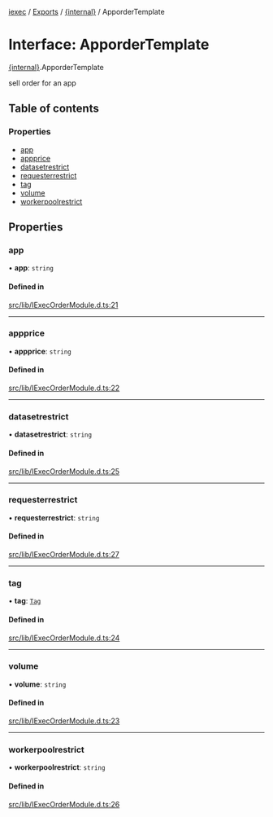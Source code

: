 [iexec](../README.md) / [Exports](../modules.md) / [{internal}](../modules/internal_.md) / ApporderTemplate

# Interface: ApporderTemplate

[{internal}](../modules/internal_.md).ApporderTemplate

sell order for an app

## Table of contents

### Properties

- [app](internal_.ApporderTemplate.md#app)
- [appprice](internal_.ApporderTemplate.md#appprice)
- [datasetrestrict](internal_.ApporderTemplate.md#datasetrestrict)
- [requesterrestrict](internal_.ApporderTemplate.md#requesterrestrict)
- [tag](internal_.ApporderTemplate.md#tag)
- [volume](internal_.ApporderTemplate.md#volume)
- [workerpoolrestrict](internal_.ApporderTemplate.md#workerpoolrestrict)

## Properties

### app

• **app**: `string`

#### Defined in

[src/lib/IExecOrderModule.d.ts:21](https://github.com/iExecBlockchainComputing/iexec-sdk/blob/8cfa57c/src/lib/IExecOrderModule.d.ts#L21)

___

### appprice

• **appprice**: `string`

#### Defined in

[src/lib/IExecOrderModule.d.ts:22](https://github.com/iExecBlockchainComputing/iexec-sdk/blob/8cfa57c/src/lib/IExecOrderModule.d.ts#L22)

___

### datasetrestrict

• **datasetrestrict**: `string`

#### Defined in

[src/lib/IExecOrderModule.d.ts:25](https://github.com/iExecBlockchainComputing/iexec-sdk/blob/8cfa57c/src/lib/IExecOrderModule.d.ts#L25)

___

### requesterrestrict

• **requesterrestrict**: `string`

#### Defined in

[src/lib/IExecOrderModule.d.ts:27](https://github.com/iExecBlockchainComputing/iexec-sdk/blob/8cfa57c/src/lib/IExecOrderModule.d.ts#L27)

___

### tag

• **tag**: [`Tag`](../modules/internal_.md#tag)

#### Defined in

[src/lib/IExecOrderModule.d.ts:24](https://github.com/iExecBlockchainComputing/iexec-sdk/blob/8cfa57c/src/lib/IExecOrderModule.d.ts#L24)

___

### volume

• **volume**: `string`

#### Defined in

[src/lib/IExecOrderModule.d.ts:23](https://github.com/iExecBlockchainComputing/iexec-sdk/blob/8cfa57c/src/lib/IExecOrderModule.d.ts#L23)

___

### workerpoolrestrict

• **workerpoolrestrict**: `string`

#### Defined in

[src/lib/IExecOrderModule.d.ts:26](https://github.com/iExecBlockchainComputing/iexec-sdk/blob/8cfa57c/src/lib/IExecOrderModule.d.ts#L26)
